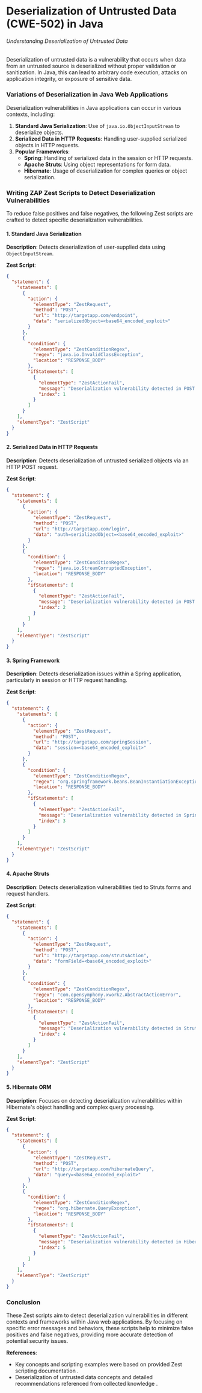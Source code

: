 # Deserialization of Untrusted Data (CWE-502) in Java

###### Understanding Deserialization of Untrusted Data

Deserialization of untrusted data is a vulnerability that occurs when data from an untrusted source is deserialized without proper validation or sanitization. In Java, this can lead to arbitrary code execution, attacks on application integrity, or exposure of sensitive data.

### Variations of Deserialization in Java Web Applications

Deserialization vulnerabilities in Java applications can occur in various contexts, including:
1. **Standard Java Serialization**: Use of `java.io.ObjectInputStream` to deserialize objects.
2. **Serialized Data in HTTP Requests**: Handling user-supplied serialized objects in HTTP requests.
3. **Popular Frameworks**:
   - **Spring**: Handling of serialized data in the session or HTTP requests.
   - **Apache Struts**: Using object representations for form data.
   - **Hibernate**: Usage of deserialization for complex queries or object serialization.

### Writing ZAP Zest Scripts to Detect Deserialization Vulnerabilities

To reduce false positives and false negatives, the following Zest scripts are crafted to detect specific deserialization vulnerabilities.

#### 1. Standard Java Serialization

**Description**: Detects deserialization of user-supplied data using `ObjectInputStream`.

**Zest Script**:
```json
{
  "statement": {
    "statements": [
      {
        "action": {
          "elementType": "ZestRequest",
          "method": "POST",
          "url": "http://targetapp.com/endpoint",
          "data": "serializedObject=<base64_encoded_exploit>"
        }
      },
      {
        "condition": {
          "elementType": "ZestConditionRegex",
          "regex": "java.io.InvalidClassException",
          "location": "RESPONSE_BODY"
        },
        "ifStatements": [
          {
            "elementType": "ZestActionFail",
            "message": "Deserialization vulnerability detected in POST /endpoint",
            "index": 1
          }
        ]
      }
    ],
    "elementType": "ZestScript"
  }
}
```

#### 2. Serialized Data in HTTP Requests

**Description**: Detects deserialization of untrusted serialized objects via an HTTP POST request.

**Zest Script**:
```json
{
  "statement": {
    "statements": [
      {
        "action": {
          "elementType": "ZestRequest",
          "method": "POST",
          "url": "http://targetapp.com/login",
          "data": "auth=serializedObject=<base64_encoded_exploit>"
        }
      },
      {
        "condition": {
          "elementType": "ZestConditionRegex",
          "regex": "java.io.StreamCorruptedException",
          "location": "RESPONSE_BODY"
        },
        "ifStatements": [
          {
            "elementType": "ZestActionFail",
            "message": "Deserialization vulnerability detected in POST /login",
            "index": 2
          }
        ]
      }
    ],
    "elementType": "ZestScript"
  }
}
```

#### 3. Spring Framework

**Description**: Detects deserialization issues within a Spring application, particularly in session or HTTP request handling.

**Zest Script**:
```json
{
  "statement": {
    "statements": [
      {
        "action": {
          "elementType": "ZestRequest",
          "method": "POST",
          "url": "http://targetapp.com/springSession",
          "data": "session=<base64_encoded_exploit>"
        }
      },
      {
        "condition": {
          "elementType": "ZestConditionRegex",
          "regex": "org.springframework.beans.BeanInstantiationException",
          "location": "RESPONSE_BODY"
        },
        "ifStatements": [
          {
            "elementType": "ZestActionFail",
            "message": "Deserialization vulnerability detected in Spring session management",
            "index": 3
          }
        ]
      }
    ],
    "elementType": "ZestScript"
  }
}
```

#### 4. Apache Struts

**Description**: Detects deserialization vulnerabilities tied to Struts forms and request handlers.

**Zest Script**:
```json
{
  "statement": {
    "statements": [
      {
        "action": {
          "elementType": "ZestRequest",
          "method": "POST",
          "url": "http://targetapp.com/strutsAction",
          "data": "formField=<base64_encoded_exploit>"
        }
      },
      {
        "condition": {
          "elementType": "ZestConditionRegex",
          "regex": "com.opensymphony.xwork2.AbstractActionError",
          "location": "RESPONSE_BODY"
        },
        "ifStatements": [
          {
            "elementType": "ZestActionFail",
            "message": "Deserialization vulnerability detected in Struts form handling",
            "index": 4
          }
        ]
      }
    ],
    "elementType": "ZestScript"
  }
}
```

#### 5. Hibernate ORM

**Description**: Focuses on detecting deserialization vulnerabilities within Hibernate's object handling and complex query processing.

**Zest Script**:
```json
{
  "statement": {
    "statements": [
      {
        "action": {
          "elementType": "ZestRequest",
          "method": "POST",
          "url": "http://targetapp.com/hibernateQuery",
          "data": "query=<base64_encoded_exploit>"
        }
      },
      {
        "condition": {
          "elementType": "ZestConditionRegex",
          "regex": "org.hibernate.QueryException",
          "location": "RESPONSE_BODY"
        },
        "ifStatements": [
          {
            "elementType": "ZestActionFail",
            "message": "Deserialization vulnerability detected in Hibernate query processing",
            "index": 5
          }
        ]
      }
    ],
    "elementType": "ZestScript"
  }
}
```

### Conclusion

These Zest scripts aim to detect deserialization vulnerabilities in different contexts and frameworks within Java web applications. By focusing on specific error messages and behaviors, these scripts help to minimize false positives and false negatives, providing more accurate detection of potential security issues. 

**References**:
- Key concepts and scripting examples were based on provided Zest scripting documentation  .
- Deserialization of untrusted data concepts and detailed recommendations referenced from collected knowledge  .